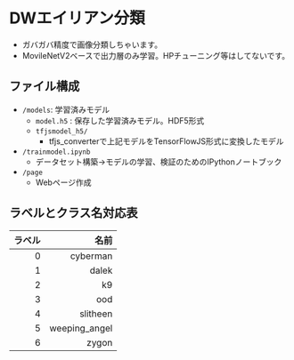 # DWエイリアン分類
- ガバガバ精度で画像分類しちゃいます。
- MovileNetV2ベースで出力層のみ学習。HPチューニング等はしてないです。

## ファイル構成
- `/models`: 学習済みモデル
    - `model.h5` : 保存した学習済みモデル。HDF5形式
    - `tfjsmodel_h5/`
        - tfjs_converterで上記モデルをTensorFlowJS形式に変換したモデル
- `/trainmodel.ipynb`
    - データセット構築→モデルの学習、検証のためのIPythonノートブック    
- `/page`
    - Webページ作成


## ラベルとクラス名対応表
|ラベル|         名前|
|-----:|------------:|
|     0|     cyberman|
|     1|        dalek|
|     2|           k9|
|     3|          ood|
|     4|     slitheen|
|     5|weeping_angel|
|     6|        zygon|
